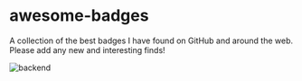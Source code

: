 # awesome-badges
A collection of the best badges I have found on GitHub and around the web. Please add any new and interesting finds!

<img alt="backend" src="https://img.shields.io/badge/status-looking for a job-blue.svg?style=flat-square" style="margin:inherit">
